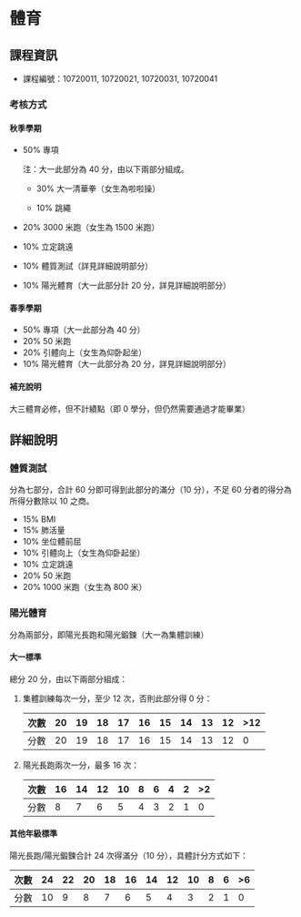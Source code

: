 # 體育



## 課程資訊

* 課程編號：10720011, 10720021, 10720031, 10720041

### 考核方式

#### 秋季學期

* 50% 專項

  注：大一此部分為 40 分，由以下兩部分組成。

  * 30% 大一清華拳（女生為啦啦操）

  * 10% 跳繩

* 20% 3000 米跑（女生為 1500 米跑）

* 10% 立定跳遠

* 10% 體質測試（詳見詳細說明部分）

* 10% 陽光體育（大一此部分計 20 分，詳見詳細說明部分）

#### 春季學期

* 50% 專項（大一此部分為 40 分）
* 20% 50 米跑
* 20% 引體向上（女生為仰卧起坐）
* 10% 陽光體育（大一此部分為 20 分，詳見詳細說明部分）

#### 補充說明

大三體育必修，但不計績點（即 0 學分，但仍然需要通過才能畢業）



## 詳細說明

### 體質測試

分為七部分，合計 60 分即可得到此部分的滿分（10 分），不足 60 分者的得分為所得分數除以 10 之商。

* 15% BMI
* 15% 肺活量
* 10% 坐位體前屈
* 10% 引體向上（女生為仰卧起坐）
* 10% 立定跳遠
* 20% 50 米跑
* 20% 1000 米跑（女生為 800 米）

### 陽光體育

分為兩部分，即陽光長跑和陽光鍛鍊（大一為集體訓練）

#### 大一標準

總分 20 分，由以下兩部分組成：

1. 集體訓練每次一分，至少 12 次，否則此部分得 0 分：

   | 次數 | 20   | 19   | 18   | 17   | 16   | 15   | 14   | 13   | 12   | >12  |
   | ---- | ---- | ---- | ---- | ---- | ---- | ---- | ---- | ---- | ---- | ---- |
   | 分數 | 20   | 19   | 18   | 17   | 16   | 15   | 14   | 13   | 12   | 0    |

2. 陽光長跑兩次一分，最多 16 次：

   | 次數 | 16   | 14   | 12   | 10   | 8    | 6    | 4    | 2    | >2   |
   | ---- | ---- | ---- | ---- | ---- | ---- | ---- | ---- | ---- | ---- |
   | 分數 | 8    | 7    | 6    | 5    | 4    | 3    | 2    | 1    | 0    |

#### 其他年級標準

陽光長跑/陽光鍛鍊合計 24 次得滿分（10 分），具體計分方式如下：

| 次數 | 24   | 22   | 20   | 18   | 16   | 14   | 12   | 10   | 8    | 6    | >6   |
| ---- | ---- | ---- | ---- | ---- | ---- | ---- | ---- | ---- | ---- | ---- | ---- |
| 分數 | 10   | 9    | 8    | 7    | 6    | 5    | 4    | 3    | 2    | 1    | 0    |

